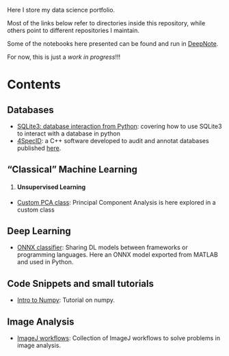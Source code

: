 Here I store my data science portfolio. 

Most of the links below refer to directories inside this repository, while others point to different repositories I maintain.

Some of the notebooks here presented can be found and run in [DeepNote](https://deepnote.com/@econdesousa).


For now, this is just a *work in progress*!!!


# Contents
## Databases
   - [SQLite3: database interaction from Python](https://github.com/econdesousa/portfolio/blob/main/SQLite3-database-interaction-from-Python): covering how to use SQLite3 to interact with a database in python
   - [4SpecID](https://github.com/4specid/4specid): a C++ software developed to audit and annotat databases published [here](https://www.mdpi.com/2073-4425/12/1/61).
## “Classical” Machine Learning
   1. #### Unsupervised Learning
   - [Custom PCA class](https://github.com/econdesousa/portfolio/blob/main/PCA): Principal Component Analysis is here explored in a custom class

## Deep Learning
   - [ONNX classifier](https://github.com/econdesousa/portfolio/blob/main/ONNXclassifier): Sharing DL models between frameworks or programming languages. Here an ONNX model exported from MATLAB and used in Python.

## Code Snippets and small tutorials
   - [Intro to Numpy](https://github.com/econdesousa/portfolio/tree/main/Intro-to-numpy): Tutorial on numpy.


## Image Analysis
   - [ImageJ workflows](https://github.com/econdesousa/ImageAnalysis): Collection of ImageJ workflows to solve problems in image analysis.

